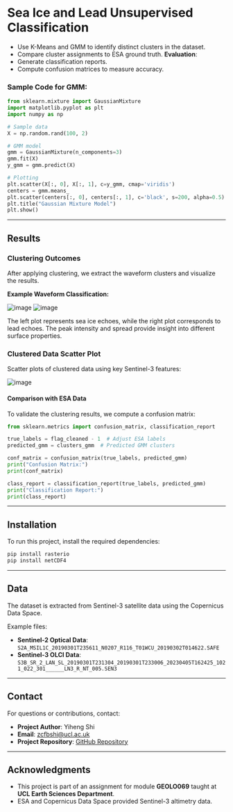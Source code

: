 # Sea Ice and Lead Unsupervised Classification
   - Use K-Means and GMM to identify distinct clusters in the dataset.
   - Compare cluster assignments to ESA ground truth.
**Evaluation**:
   - Generate classification reports.
   - Compute confusion matrices to measure accuracy.

### Sample Code for GMM:
```python
from sklearn.mixture import GaussianMixture
import matplotlib.pyplot as plt
import numpy as np

# Sample data
X = np.random.rand(100, 2)

# GMM model
gmm = GaussianMixture(n_components=3)
gmm.fit(X)
y_gmm = gmm.predict(X)

# Plotting
plt.scatter(X[:, 0], X[:, 1], c=y_gmm, cmap='viridis')
centers = gmm.means_
plt.scatter(centers[:, 0], centers[:, 1], c='black', s=200, alpha=0.5)
plt.title("Gaussian Mixture Model")
plt.show()
```

---

## Results
### Clustering Outcomes

After applying clustering, we extract the waveform clusters and visualize the results.

**Example Waveform Classification:**

![image](https://github.com/user-attachments/assets/b76806df-31b0-4c38-981b-955ed45528de)
![image](https://github.com/user-attachments/assets/5a93179c-280d-4554-abda-0be06b79fa8e)



The left plot represents sea ice echoes, while the right plot corresponds to lead echoes. The peak intensity and spread provide insight into different surface properties.

### Clustered Data Scatter Plot

Scatter plots of clustered data using key Sentinel-3 features:

![image](https://github.com/user-attachments/assets/8456718c-7385-4992-aab2-86e771befc85)


#### Comparison with ESA Data
To validate the clustering results, we compute a confusion matrix:
```python
from sklearn.metrics import confusion_matrix, classification_report

true_labels = flag_cleaned - 1  # Adjust ESA labels
predicted_gmm = clusters_gmm  # Predicted GMM clusters

conf_matrix = confusion_matrix(true_labels, predicted_gmm)
print("Confusion Matrix:")
print(conf_matrix)

class_report = classification_report(true_labels, predicted_gmm)
print("Classification Report:")
print(class_report)
```

---

## Installation
To run this project, install the required dependencies:
```bash
pip install rasterio
pip install netCDF4
```

---

## Data
The dataset is extracted from Sentinel-3 satellite data using the Copernicus Data Space.

Example files:
- **Sentinel-2 Optical Data**: `S2A_MSIL1C_20190301T235611_N0207_R116_T01WCU_20190302T014622.SAFE`
- **Sentinel-3 OLCI Data**: `S3B_SR_2_LAN_SL_20190301T231304_20190301T233006_20230405T162425_1021_022_301______LN3_R_NT_005.SEN3`

---

## Contact
For questions or contributions, contact:
- **Project Author**: Yiheng Shi
- **Email**: zcfbshi@ucl.ac.uk
- **Project Repository**: [GitHub Repository](https://github.com/affan1317/sea-ice-and-lead-unsupervised-learning)

---

## Acknowledgments
- This project is part of an assignment for module **GEOLO069** taught at **UCL Earth Sciences Department**.
- ESA and Copernicus Data Space provided Sentinel-3 altimetry data.
